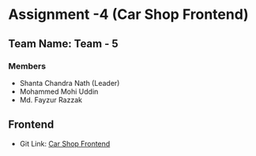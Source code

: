 # Assignment -4 (Car Shop Frontend)

## Team Name: Team - 5
### Members
- Shanta Chandra Nath (Leader)
- Mohammed Mohi Uddin
- Md. Fayzur Razzak


## Frontend
- Git Link: [Car Shop Frontend](https://github.com/SohanRazzak/Car-Shop-Frontend-Assignment-4)